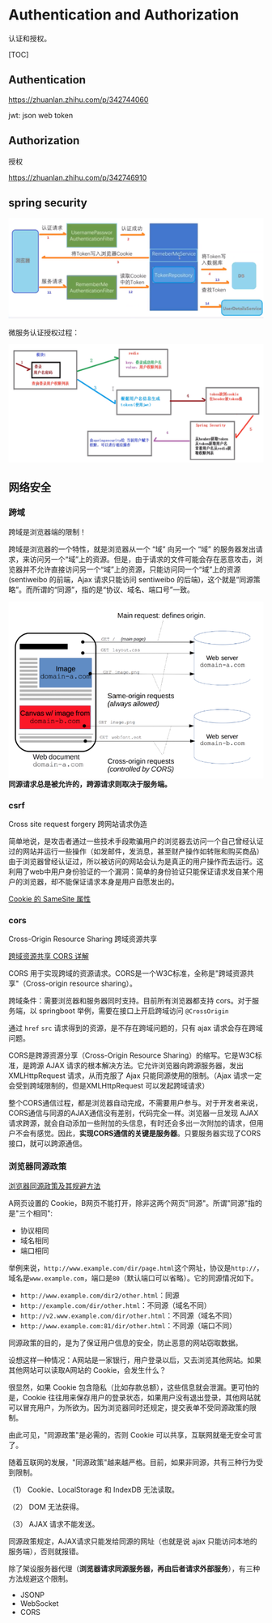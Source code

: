 # Authentication and Authorization

认证和授权。

[TOC]

## Authentication

https://zhuanlan.zhihu.com/p/342744060

jwt: json web token 

## Authorization

授权

https://zhuanlan.zhihu.com/p/342746910

## spring security

<img src="assets/image-20210822092249260.png" alt="image-20210822092249260" style="zoom:80%;" />

微服务认证授权过程：

<img src="assets/image-20210822212423380.png" alt="image-20210822212423380" style="zoom:80%;" />

## 网络安全

### 跨域

跨域是浏览器端的限制！

跨域是浏览器的一个特性，就是浏览器从一个 “域” 向另一个 “域” 的服务器发出请求，来访问另一个“域”上的资源。但是，由于请求的文件可能会存在恶意攻击，浏览器并不允许直接访问另一个“域”上的资源，只能访问同一个“域”上的资源(sentiweibo 的前端，Ajax 请求只能访问 sentiweibo 的后端)，这个就是“同源策略”。而所谓的“同源”，指的是“协议、域名、端口号”一致。

<img align="left" src="assets/image-20210822184626515.png" alt="image-20210822184626515" style="zoom:80%;" />

**同源请求总是被允许的，跨源请求则取决于服务端。**

### csrf

Cross site request forgery 跨网站请求伪造

简单地说，是攻击者通过一些技术手段欺骗用户的浏览器去访问一个自己曾经认证过的网站并运行一些操作（如发邮件，发消息，甚至财产操作如转账和购买商品）由于浏览器曾经认证过，所以被访问的网站会认为是真正的用户操作而去运行。这利用了web中用户身份验证的一个漏洞：简单的身份验证只能保证请求发自某个用户的浏览器，却不能保证请求本身是用户自愿发出的。

[Cookie 的 SameSite 属性](https://www.ruanyifeng.com/blog/2019/09/cookie-samesite.html)

### cors

Cross-Origin Resource Sharing 跨域资源共享

[跨域资源共享 CORS 详解](http://www.ruanyifeng.com/blog/2016/04/cors.html)

CORS 用于实现跨域的资源请求。CORS是一个W3C标准，全称是"跨域资源共享"（Cross-origin resource sharing）。

跨域条件：需要浏览器和服务器同时支持。目前所有浏览器都支持 cors。对于服务端，以 springboot 举例，需要在接口上开启跨域访问 `@CrossOrigin`

通过 `href` `src` 请求得到的资源，是不存在跨域问题的，只有 ajax 请求会存在跨域问题。 

CORS是跨源资源分享（Cross-Origin Resource Sharing）的缩写。它是W3C标准，是跨源 AJAX 请求的根本解决方法。它允许浏览器向跨源服务器，发出XMLHttpRequest 请求，从而克服了 Ajax 只能同源使用的限制。（Ajax 请求一定会受到跨域限制的，但是XMLHttpRequest 可以发起跨域请求）

整个CORS通信过程，都是浏览器自动完成，不需要用户参与。对于开发者来说，CORS通信与同源的AJAX通信没有差别，代码完全一样。浏览器一旦发现 AJAX 请求跨源，就会自动添加一些附加的头信息，有时还会多出一次附加的请求，但用户不会有感觉。因此，**实现CORS通信的关键是服务器**。只要服务器实现了CORS接口，就可以跨源通信。

### 浏览器同源政策

[浏览器同源政策及其规避方法](https://www.ruanyifeng.com/blog/2016/04/same-origin-policy.html)

A网页设置的 Cookie，B网页不能打开，除非这两个网页"同源"。所谓"同源"指的是"三个相同":

- 协议相同
- 域名相同
- 端口相同

举例来说，`http://www.example.com/dir/page.html`这个网址，协议是`http://`，域名是`www.example.com`，端口是`80`（默认端口可以省略）。它的同源情况如下。

- `http://www.example.com/dir2/other.html`：同源
- `http://example.com/dir/other.html`：不同源（域名不同）
- `http://v2.www.example.com/dir/other.html`：不同源（域名不同）
- `http://www.example.com:81/dir/other.html`：不同源（端口不同）

同源政策的目的，是为了保证用户信息的安全，防止恶意的网站窃取数据。

设想这样一种情况：A网站是一家银行，用户登录以后，又去浏览其他网站。如果其他网站可以读取A网站的 Cookie，会发生什么？

很显然，如果 Cookie 包含隐私（比如存款总额），这些信息就会泄漏。更可怕的是，Cookie 往往用来保存用户的登录状态，如果用户没有退出登录，其他网站就可以冒充用户，为所欲为。因为浏览器同时还规定，提交表单不受同源政策的限制。

由此可见，"同源政策"是必需的，否则 Cookie 可以共享，互联网就毫无安全可言了。

随着互联网的发展，"同源政策"越来越严格。目前，如果非同源，共有三种行为受到限制。

（1） Cookie、LocalStorage 和 IndexDB 无法读取。

（2） DOM 无法获得。

（3） AJAX 请求不能发送。

同源政策规定，AJAX请求只能发给同源的网址（也就是说 ajax 只能访问本地的服务端），否则就报错。

除了架设服务器代理（**浏览器请求同源服务器，再由后者请求外部服务**），有三种方法规避这个限制。

- JSONP 
- WebSocket
- CORS

